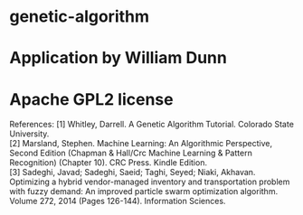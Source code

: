 # genetic-algorithm
# Application by William Dunn
# Apache GPL2 license

References:
[1] Whitley, Darrell. A Genetic Algorithm Tutorial. Colorado State University.<br/>
[2] Marsland, Stephen. Machine Learning: An Algorithmic Perspective, Second Edition
(Chapman & Hall/Crc Machine Learning & Pattern Recognition) (Chapter 10). CRC Press.
Kindle Edition.<br/>
[3] Sadeghi, Javad; Sadeghi, Saeid; Taghi, Seyed; Niaki, Akhavan. Optimizing a hybrid
vendor-managed inventory and transportation problem with fuzzy demand: An improved particle
swarm optimization algorithm. Volume 272, 2014 (Pages 126-144). Information Sciences.  
